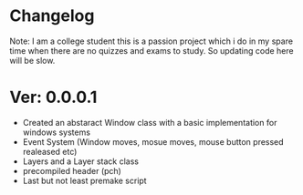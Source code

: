 # Changelog #

Note: I am a college student this is a passion project which i do in my spare time when there are no quizzes and exams to study. So updating code here will be slow.

# Ver: 0.0.0.1 #
- Created an abstaract Window class with a basic implementation for windows systems
- Event System (Window moves, mosue moves, mouse button pressed realeased etc)
- Layers and a Layer stack class
- precompiled header (pch)
- Last but not least premake script